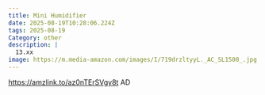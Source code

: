 ```yaml
---
title: Mini Humidifier
date: 2025-08-19T10:28:06.224Z
tags: 2025-08-19
Category: other
description: |
  13.xx
image: https://m.media-amazon.com/images/I/719drzltyyL._AC_SL1500_.jpg
---
```

https://amzlink.to/az0nTErSVgy8t
AD